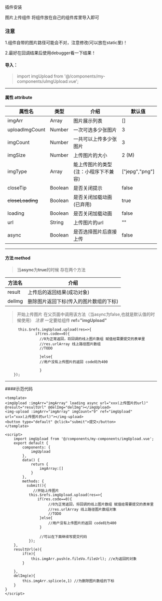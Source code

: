 

插件安装
	
图片上传组件 将组件放在自己的组件库里导入即可

### 注意

1.组件自带的图片路径可能会不对，注意修改(可以放在static里)！

2.最好在回调结果后使用debugger看一下结果！ 

	
#### 导入：  
> import imgUpload from '@/components/my-components/uImgUpload.vue';

-------------------------------------   

#### 属性 attribute

| 属性名            | 类型     | 介绍          | 默认值              |
|----------------|--------|-------------|------------------|
| imgArr         | Array  | 图片展示列表      | \[\]             |
| uploadImgCount | Number | 一次可选多少张图片   | 3                |
| imgCount       | Number | 一共可以上传多少张图片 | 3                |
| imgSize        | Number | 上传图片的大小     | 2 \(M\)          |
| imgType        | Array  | 能上传图片的类型(注：小程序下不兼容)    | \["jepg","png"\] |
| closeTip        | Boolean  | 是否关闭提示    | false |
| ~~closeLoading~~        | Boolean  | 是否关闭加载动画(已弃用)    | true |
| loading        | Boolean  | 是否关闭加载动画    | false |
| url        | String  | 上传图片的url    | "" |
| async        | Boolean  | 是否选择图片后直接上传    | false |

------------------------------------- 

#### 方法 method

>当**async**为**true**的时候
>存在两个方法

| 方法名    | 介绍                     |
|--------|------------------------|
| result | 上传后的返回结果\(成功对象\)       |
| delImg | 删除图片返回下标\(传入的图片数组的下标\) |


>开始上传图片 在父页面中调用该方法（当async为false,也就是默认值的时候使用）
> *注意* 一定要给组件 **ref="imgUpload"**
```
      this.$refs.imgUpload.upload(res=>{
			  if(res.code==0){
			   	//0为正常返回，将回调的线上图片数组 赋值给需要提交的表单里
				//res.urlArray 线上路径图片数组
				//TODO
				
				}else{
				//用户没有上传图片的返回 code码为400
				
				}
	});

```

-------------------------------------

####示范代码

```
<template>
<imgUpload :imgArr="imgArray" loading async url="xxx(上传图片的url)" @result="resultUrl" @delImg="delImg"></imgUpload>
<img-upload :imgArr="imgArray" imgCount="9" ref="imgUpload" url="xxx(上传图片的url)"></img-upload>
<button type="default" @click="submit">提交</button>
</template>

<script>
	import imgUpload from '@/components/my-components/imgUpload.vue';
	export default {
		components: {
			imgUpload
		},
		data() {
			return {
				imgArray:[]
			}
		},
		methods: {
		  submit(){
			 //开始上传图片
           this.$refs.imgUpload.upload(res=>{
			   if(res.code==0){
			   		//0为正常返回，将回调的线上图片数组 赋值给需要提交的表单里
					//res.urlArray 线上路径图片数组对象
					//TODO
				}else{
					//用户没有上传图片的返回 code码为400
				}

				//可以在下面继续写提交代码
		   });
	},
	resultUrl(e){
		if(e){
			this.imgArr.push(e.fileVo.fileUrl); //e为返回的对象
		}
		
	},
	delImg(e){
		this.imgArr.splice(e,1) //为删除图片数组的下标
	}
}
</script>

```

 
	



	